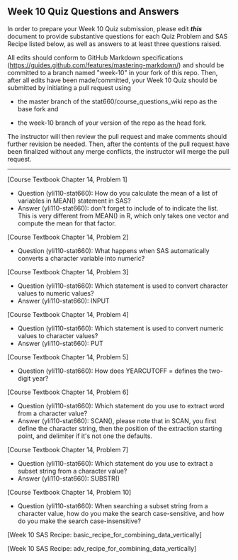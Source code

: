 
## Week 10 Quiz Questions and Answers

In order to prepare your Week 10 Quiz submission, please edit ***this*** document to provide substantive questions for each Quiz Problem and SAS Recipe listed below, as well as answers to at least three questions raised.

All edits should conform to GitHub Markdown specifications (https://guides.github.com/features/mastering-markdown/) and should be committed to a branch named "week-10" in your fork of this repo. Then, after all edits have been made/committed, your Week 10 Quiz should be submitted by initiating a pull request using

- the master branch of the stat660/course_questions_wiki repo as the base fork and

- the week-10 branch of your version of the repo as the head fork.

The instructor will then review the pull request and make comments should further revision be needed. Then, after the contents of the pull request have been finalized without any merge conflicts, the instructor will merge the pull request.



********************************************************************************



[Course Textbook Chapter 14, Problem 1]
* Question (yli110-stat660): How do you calculate the mean of a list of variables in MEAN() statement in SAS?
* Answer (yli110-stat660): don't forget to include of to indicate the list. This is very different from MEAN() in R, which only takes one vector and compute the mean for that factor.



[Course Textbook Chapter 14, Problem 2]
* Question (yli110-stat660): What happens when SAS automatically converts a character variable into numeric?



[Course Textbook Chapter 14, Problem 3]
* Question (yli110-stat660): Which statement is used to convert character values to numeric values?
* Answer (yli110-stat660): INPUT



[Course Textbook Chapter 14, Problem 4]
* Question (yli110-stat660): Which statement is used to convert numeric values to character values?
* Answer (yli110-stat660): PUT



[Course Textbook Chapter 14, Problem 5]
* Question (yli110-stat660): How does YEARCUTOFF = defines the two-digit year?



[Course Textbook Chapter 14, Problem 6]
* Question (yli110-stat660): Which statement do you use to extract word from a character value?
* Answer (yli110-stat660): SCAN(), please note that in SCAN, you first define the character string, then the position of the extraction starting point, and delimiter if it's not one the defaults.



[Course Textbook Chapter 14, Problem 7]
* Question (yli110-stat660): Which statement do you use to extract a subset string from a character value?
* Answer (yli110-stat660): SUBSTR()



[Course Textbook Chapter 14, Problem 10]
* Question (yli110-stat660): When searching a subset string from a character value, how do you make the search case-sensitive, and how do you make the search case-insensitive?



[Week 10 SAS Recipe: basic_recipe_for_combining_data_vertically]



[Week 10 SAS Recipe: adv_recipe_for_combining_data_vertically]


